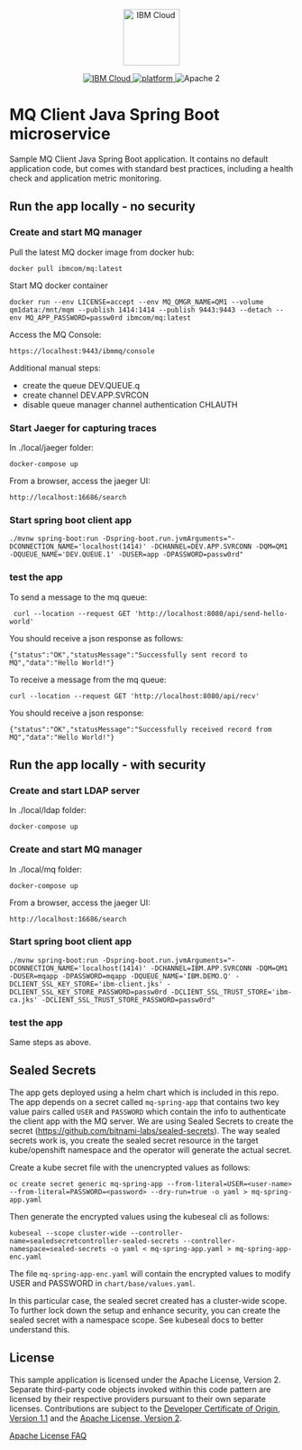 <p align="center">
    <a href="https://cloud.ibm.com">
        <img src="https://landscape.cncf.io/logos/ibm-cloud-kcsp.svg" height="100" alt="IBM Cloud">
    </a>
</p>

<p align="center">
    <a href="https://cloud.ibm.com">
    <img src="https://img.shields.io/badge/IBM%20Cloud-powered-blue.svg" alt="IBM Cloud">
    </a>
    <a href="https://www.ibm.com/developerworks/learn/java/">
    <img src="https://img.shields.io/badge/platform-java-lightgrey.svg?style=flat" alt="platform">
    </a>
    <img src="https://img.shields.io/badge/license-Apache2-blue.svg?style=flat" alt="Apache 2">
</p>


# MQ Client Java Spring Boot microservice

Sample MQ Client Java Spring Boot application. It contains no default application code, but comes with standard best practices, including a health check and application metric monitoring.


## Run the app locally - no security

### Create and start MQ manager 

Pull the latest MQ docker image from docker hub:

```
docker pull ibmcom/mq:latest
```

Start MQ docker container
```
docker run --env LICENSE=accept --env MQ_QMGR_NAME=QM1 --volume qm1data:/mnt/mqm --publish 1414:1414 --publish 9443:9443 --detach --env MQ_APP_PASSWORD=passw0rd ibmcom/mq:latest
```

Access the MQ Console:

```
https://localhost:9443/ibmmq/console
```

Additional manual steps:
* create the queue DEV.QUEUE.q 
* create channel DEV.APP.SVRCON 
* disable queue manager channel authentication CHLAUTH

### Start Jaeger for capturing traces

In ./local/jaeger folder:
```
docker-compose up
```

From a browser, access the jaeger UI:
```
http://localhost:16686/search
```

### Start spring boot client app

```
./mvnw spring-boot:run -Dspring-boot.run.jvmArguments="-DCONNECTION_NAME='localhost(1414)' -DCHANNEL=DEV.APP.SVRCONN -DQM=QM1 -DQUEUE_NAME='DEV.QUEUE.1' -DUSER=app -DPASSWORD=passw0rd"
```

### test the app

To send a message to the mq queue:
```
 curl --location --request GET 'http://localhost:8080/api/send-hello-world'
 ```
 You should receive a json response as follows:
 ```
 {"status":"OK","statusMessage":"Successfully sent record to MQ","data":"Hello World!"}
 ```
 
 To receive a message from the mq queue:
 ```
 curl --location --request GET 'http://localhost:8080/api/recv'
 ```
 
You should receive a json response:
```
{"status":"OK","statusMessage":"Successfully received record from MQ","data":"Hello World!"}
```

## Run the app locally - with security

### Create and start LDAP server

In ./local/ldap folder:
```
docker-compose up
```

### Create and start MQ manager 

In ./local/mq folder:
```
docker-compose up
```

From a browser, access the jaeger UI:
```
http://localhost:16686/search
```

### Start spring boot client app

```
./mvnw spring-boot:run -Dspring-boot.run.jvmArguments="-DCONNECTION_NAME='localhost(1414)' -DCHANNEL=IBM.APP.SVRCONN -DQM=QM1 -DUSER=mqapp -DPASSWORD=mqapp -DQUEUE_NAME='IBM.DEMO.Q' -DCLIENT_SSL_KEY_STORE='ibm-client.jks' -DCLIENT_SSL_KEY_STORE_PASSWORD=passw0rd -DCLIENT_SSL_TRUST_STORE='ibm-ca.jks' -DCLIENT_SSL_TRUST_STORE_PASSWORD=passw0rd"
```

### test the app

Same steps as above.


## Sealed Secrets

The app gets deployed using a helm chart which is included in this repo.
The app depends on a secret called `mq-spring-app` that contains two key value pairs
called `USER` and `PASSWORD` which contain the info to authenticate the client app with the MQ server.
We are using Sealed Secrets to create the secret (https://github.com/bitnami-labs/sealed-secrets).
The way sealed secrets work is, you create the sealed secret resource in the target kube/openshift namespace
and the operator will generate the actual secret.

Create a kube secret file with the unencrypted values as follows:

```
oc create secret generic mq-spring-app --from-literal=USER=<user-name> --from-literal=PASSWORD=<password> --dry-run=true -o yaml > mq-spring-app.yaml
```

Then generate the encrypted values using the kubeseal cli as follows:

```
kubeseal --scope cluster-wide --controller-name=sealedsecretcontroller-sealed-secrets --controller-namespace=sealed-secrets -o yaml < mq-spring-app.yaml > mq-spring-app-enc.yaml
```
The file `mq-spring-app-enc.yaml`  will contain the encrypted values to modify  USER and PASSWORD in  `chart/base/values.yaml`.

In this particular case, the sealed secret created has a cluster-wide scope.
To further lock down the setup and enhance security, you can create the sealed secret with a namespace scope.
See kubeseal docs to better understand this.


## License

This sample application is licensed under the Apache License, Version 2. Separate third-party code objects invoked within this code pattern are licensed by their respective providers pursuant to their own separate licenses. Contributions are subject to the [Developer Certificate of Origin, Version 1.1](https://developercertificate.org/) and the [Apache License, Version 2](https://www.apache.org/licenses/LICENSE-2.0.txt).

[Apache License FAQ](https://www.apache.org/foundation/license-faq.html#WhatDoesItMEAN)

